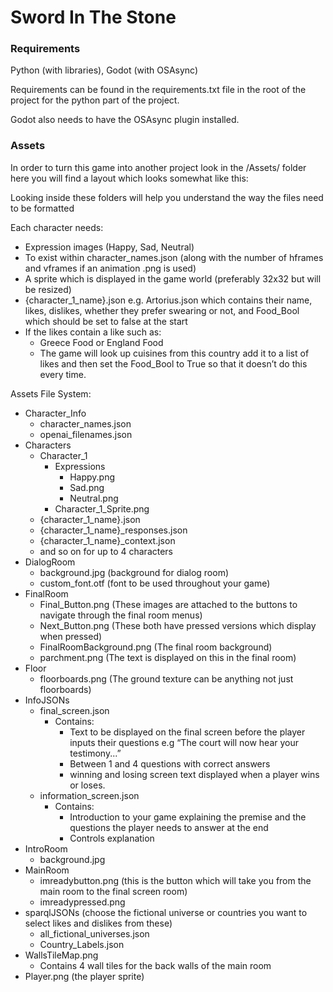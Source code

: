 # Sword In The Stone

### Requirements

Python (with libraries), Godot (with OSAsync)

Requirements can be found in the requirements.txt file in the root of the project for the python part of the project.

Godot also needs to have the OSAsync plugin installed.

### Assets

In order to turn this game into another project look in the /Assets/ folder here you will find a layout which looks somewhat like this:

Looking inside these folders will help you understand the way the files need to be formatted

Each character needs:

- Expression images (Happy, Sad, Neutral)
- To exist within character_names.json (along with the number of hframes and vframes if an animation .png is used)
- A sprite which is displayed in the game world (preferably 32x32 but will be resized)
- {character_1_name}.json e.g. Artorius.json which contains their name, likes, dislikes, whether they prefer swearing or not, and Food_Bool which should be set to false at the start
- If the likes contain a like such as:
    - Greece Food or England Food
    - The game will look up cuisines from this country add it to a list of likes and then set the Food_Bool to True so that it doesn’t do this every time.

Assets File System:

- Character_Info
    - character_names.json
    - openai_filenames.json
- Characters
    - Character_1
        - Expressions
            - Happy.png
            - Sad.png
            - Neutral.png
        - Character_1_Sprite.png
    - {character_1_name}.json
    - {character_1_name}_responses.json
    - {character_1_name}_context.json
    - and so on for up to 4 characters
- DialogRoom
    - background.jpg (background for dialog room)
    - custom_font.otf (font to be used throughout your game)
- FinalRoom
    - Final_Button.png (These images are attached to the buttons to navigate through the final room menus)
    - Next_Button.png (These both have pressed versions which display when pressed)
    - FinalRoomBackground.png (The final room background)
    - parchment.png (The text is displayed on this in the final room)
- Floor
    - floorboards.png (The ground texture can be anything not just floorboards)
- InfoJSONs
    - final_screen.json
        - Contains:
            - Text to be displayed on the final screen before the player inputs their questions e.g “The court will now hear your testimony...”
            - Between 1 and 4 questions with correct answers
            - winning and losing screen text displayed when a player wins or loses.
    - information_screen.json
        - Contains:
            - Introduction to your game explaining the premise and the questions the player needs to answer at the end
            - Controls explanation
- IntroRoom
    - background.jpg
- MainRoom
    - imreadybutton.png (this is the button which will take you from the main room to the final screen room)
    - imreadypressed.png
- sparqlJSONs (choose the fictional universe or countries you want to select likes and dislikes from these)
    - all_fictional_universes.json
    - Country_Labels.json
- WallsTileMap.png
    - Contains 4 wall tiles for the back walls of the main room
- Player.png (the player sprite)

